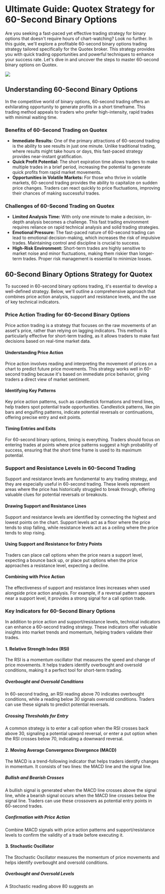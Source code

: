 # Ultimate Guide: Quotex Strategy for 60-Second Binary Options

Are you seeking a fast-paced yet effective trading strategy for binary
options that doesn\'t require hours of chart-watching? Look no further.
In this guide, we\'ll explore a profitable 60-second binary options
trading strategy tailored specifically for the Quotex broker. This
strategy provides you with quick trading opportunities and powerful
techniques to enhance your success rate. Let\'s dive in and uncover the
steps to master 60-second binary options on Quotex.

[![](https://static.quotex.io/files/4_en/300_250.jpg)](https://traff.sbs/brokerqxlid)

## Understanding 60-Second Binary Options

In the competitive world of binary options, 60-second trading offers an
exhilarating opportunity to generate profits in a short timeframe. This
trading method appeals to traders who prefer high-intensity, rapid
trades with minimal waiting time.

### Benefits of 60-Second Trading on Quotex

-   **Immediate Results:** One of the primary attractions of 60-second
    trading is the ability to see results in just one minute. Unlike
    traditional trading, where results might take hours or days, this
    fast-paced strategy provides near-instant gratification.
-   **Quick Profit Potential:** The short expiration time allows traders
    to make multiple trades in a brief period, increasing the potential
    to generate quick profits from rapid market movements.
-   **Opportunities in Volatile Markets:** For those who thrive in
    volatile markets, 60-second trading provides the ability to
    capitalize on sudden price changes. Traders can react quickly to
    price fluctuations, improving their chances of making successful
    trades.

### Challenges of 60-Second Trading on Quotex

-   **Limited Analysis Time:** With only one minute to make a decision,
    in-depth analysis becomes a challenge. This fast trading environment
    requires reliance on rapid technical analysis and solid trading
    strategies.
-   **Emotional Pressure:** The fast-paced nature of 60-second trading
    can lead to emotional decision-making, which increases the risk of
    impulsive trades. Maintaining control and discipline is crucial to
    success.
-   **High-Risk Environment:** Short-term trades are highly sensitive to
    market noise and minor fluctuations, making them riskier than
    longer-term trades. Proper risk management is essential to minimize
    losses.

## 60-Second Binary Options Strategy for Quotex

To succeed in 60-second binary options trading, it\'s essential to
develop a well-defined strategy. Below, we\'ll outline a comprehensive
approach that combines price action analysis, support and resistance
levels, and the use of key technical indicators.

### Price Action Trading for 60-Second Binary Options

Price action trading is a strategy that focuses on the raw movements of
an asset\'s price, rather than relying on lagging indicators. This
method is particularly effective for short-term trading, as it allows
traders to make fast decisions based on real-time market data.

#### Understanding Price Action

Price action involves reading and interpreting the movement of prices on
a chart to predict future price movements. This strategy works well in
60-second trading because it\'s based on immediate price behavior,
giving traders a direct view of market sentiment.

#### Identifying Key Patterns

Key price action patterns, such as candlestick formations and trend
lines, help traders spot potential trade opportunities. Candlestick
patterns, like pin bars and engulfing patterns, indicate potential
reversals or continuations, offering precise entry and exit points.

#### Timing Entries and Exits

For 60-second binary options, timing is everything. Traders should focus
on entering trades at points where price patterns suggest a high
probability of success, ensuring that the short time frame is used to
its maximum potential.

### Support and Resistance Levels in 60-Second Trading

Support and resistance levels are fundamental to any trading strategy,
and they are especially useful in 60-second trading. These levels
represent areas where the price has historically struggled to break
through, offering valuable clues for potential reversals or breakouts.

#### Drawing Support and Resistance Lines

Support and resistance levels are identified by connecting the highest
and lowest points on the chart. Support levels act as a floor where the
price tends to stop falling, while resistance levels act as a ceiling
where the price tends to stop rising.

#### Using Support and Resistance for Entry Points

Traders can place call options when the price nears a support level,
expecting a bounce back up, or place put options when the price
approaches a resistance level, expecting a decline.

#### Combining with Price Action

The effectiveness of support and resistance lines increases when used
alongside price action analysis. For example, if a reversal pattern
appears near a support level, it provides a strong signal for a call
option trade.

### Key Indicators for 60-Second Binary Options

In addition to price action and support/resistance levels, technical
indicators can enhance a 60-second trading strategy. These indicators
offer valuable insights into market trends and momentum, helping traders
validate their trades.

#### 1. Relative Strength Index (RSI)

The RSI is a momentum oscillator that measures the speed and change of
price movements. It helps traders identify overbought and oversold
conditions, making it a perfect tool for short-term trading.

##### Overbought and Oversold Conditions

In 60-second trading, an RSI reading above 70 indicates overbought
conditions, while a reading below 30 signals oversold conditions.
Traders can use these signals to predict potential reversals.

##### Crossing Thresholds for Entry

A common strategy is to enter a call option when the RSI crosses back
above 30, signaling a potential upward reversal, or enter a put option
when the RSI crosses below 70, indicating a downward reversal.

#### 2. Moving Average Convergence Divergence (MACD)

The MACD is a trend-following indicator that helps traders identify
changes in momentum. It consists of two lines: the MACD line and the
signal line.

##### Bullish and Bearish Crosses

A bullish signal is generated when the MACD line crosses above the
signal line, while a bearish signal occurs when the MACD line crosses
below the signal line. Traders can use these crossovers as potential
entry points in 60-second trades.

##### Confirmation with Price Action

Combine MACD signals with price action patterns and support/resistance
levels to confirm the validity of a trade before executing it.

#### 3. Stochastic Oscillator

The Stochastic Oscillator measures the momentum of price movements and
helps identify overbought and oversold conditions.

##### Overbought and Oversold Levels

A Stochastic reading above 80 suggests an

